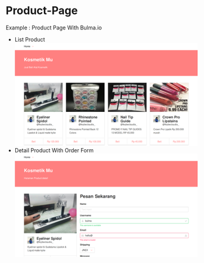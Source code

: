 # Product-Page
Example : Product Page With Bulma.io 

- List Product 
![ScreenShot](Screen%20Shot%202018-03-02%20at%2010.01.33.png)
- Detail Product With Order Form   
![Detail](Screen%20Shot%202018-03-02%20at%2010.03.11.png)
